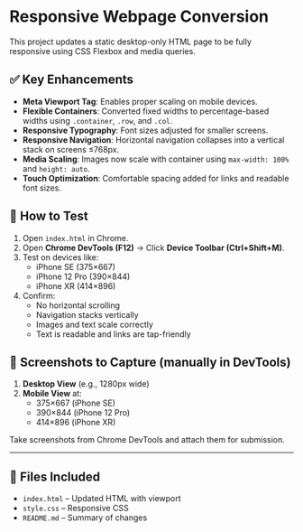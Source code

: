 # Responsive Webpage Conversion

This project updates a static desktop-only HTML page to be fully responsive using CSS Flexbox and media queries.

## ✅ Key Enhancements

- **Meta Viewport Tag**: Enables proper scaling on mobile devices.
- **Flexible Containers**: Converted fixed widths to percentage-based widths using `.container`, `.row`, and `.col`.
- **Responsive Typography**: Font sizes adjusted for smaller screens.
- **Responsive Navigation**: Horizontal navigation collapses into a vertical stack on screens ≤768px.
- **Media Scaling**: Images now scale with container using `max-width: 100%` and `height: auto`.
- **Touch Optimization**: Comfortable spacing added for links and readable font sizes.

## 🧪 How to Test

1. Open `index.html` in Chrome.
2. Open **Chrome DevTools (F12)** → Click **Device Toolbar (Ctrl+Shift+M)**.
3. Test on devices like:
   - iPhone SE (375×667)
   - iPhone 12 Pro (390×844)
   - iPhone XR (414×896)
4. Confirm:
   - No horizontal scrolling
   - Navigation stacks vertically
   - Images and text scale correctly
   - Text is readable and links are tap-friendly

## 📸 Screenshots to Capture (manually in DevTools)

1. **Desktop View** (e.g., 1280px wide)
2. **Mobile View** at:
   - 375×667 (iPhone SE)
   - 390×844 (iPhone 12 Pro)
   - 414×896 (iPhone XR)

Take screenshots from Chrome DevTools and attach them for submission.

---

## 📁 Files Included

- `index.html` – Updated HTML with viewport
- `style.css` – Responsive CSS
- `README.md` – Summary of changes
